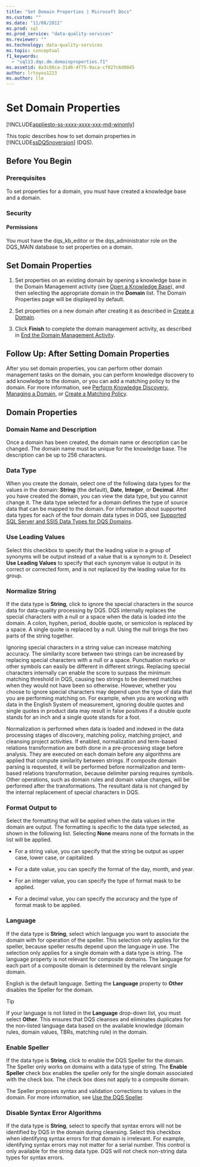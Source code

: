 ```yaml
---
title: "Set Domain Properties | Microsoft Docs"
ms.custom: ""
ms.date: "11/08/2011"
ms.prod: sql
ms.prod_service: "data-quality-services"
ms.reviewer: ""
ms.technology: data-quality-services
ms.topic: conceptual
f1_keywords: 
  - "sql13.dqs.dm.domainproperties.f1"
ms.assetid: 8a3c88ca-31d6-4f75-9aca-cf027c6d9845
author: lrtoyou1223
ms.author: lle
---
```

# Set Domain Properties

[!INCLUDE[appliesto-ss-xxxx-xxxx-xxx-md-winonly](../includes/appliesto-ss-xxxx-xxxx-xxx-md-winonly.md)]

  This topic describes how to set domain properties in [!INCLUDE[ssDQSnoversion](../includes/ssdqsnoversion-md.md)] (DQS).  
  
##  <a name="BeforeYouBegin"></a> Before You Begin  
  
###  <a name="Prerequisites"></a> Prerequisites  
 To set properties for a domain, you must have created a knowledge base and a domain.  
  
###  <a name="Security"></a> Security  
  
####  <a name="Permissions"></a> Permissions  
 You must have the dqs_kb_editor or the dqs_administrator role on the DQS_MAIN database to set properties on a domain.  
  
##  <a name="Set"></a> Set Domain Properties  
  
1.  Set properties on an existing domain by opening a knowledge base in the Domain Management activity (see [Open a Knowledge Base](../data-quality-services/open-a-knowledge-base.md)), and then selecting the appropriate domain in the **Domain** list. The Domain Properties page will be displayed by default.  
  
2.  Set properties on a new domain after creating it as described in [Create a Domain](../data-quality-services/create-a-domain.md).  
  
3.  Click **Finish** to complete the domain management activity, as described in [End the Domain Management Activity](https://msdn.microsoft.com/library/ab6505ad-3090-453b-bb01-58435e7fa7c0).  
  
##  <a name="FollowUp"></a> Follow Up: After Setting Domain Properties  
 After you set domain properties, you can perform other domain management tasks on the domain, you can perform knowledge discovery to add knowledge to the domain, or you can add a matching policy to the domain. For more information, see [Perform Knowledge Discovery](../data-quality-services/perform-knowledge-discovery.md), [Managing a Domain](../data-quality-services/managing-a-domain.md), or [Create a Matching Policy](../data-quality-services/create-a-matching-policy.md).  
  
##  <a name="Properties"></a> Domain Properties  
  
###  <a name="Name"></a> Domain Name and Description  
 Once a domain has been created, the domain name or description can be changed. The domain name must be unique for the knowledge base. The description can be up to 256 characters.  
  
###  <a name="Type"></a> Data Type  
 When you create the domain, select one of the following data types for the values in the domain: **String** (the default), **Date**, **Integer**, or **Decimal**. After you have created the domain, you can view the data type, but you cannot change it. The data type selected for a domain defines the type of source data that can be mapped to the domain. For information about supported data types for each of the four domain data types in DQS, see [Supported SQL Server and SSIS Data Types for DQS Domains](../data-quality-services/supported-sql-server-and-ssis-data-types-for-dqs-domains.md).  
  
###  <a name="Leading"></a> Use Leading Values  
 Select this checkbox to specify that the leading value in a group of synonyms will be output instead of a value that is a synonym to it. Deselect **Use Leading Values** to specify that each synonym value is output in its correct or corrected form, and is not replaced by the leading value for its group.  
  
###  <a name="Normalize"></a> Normalize String  
 If the data type is **String**, click to ignore the special characters in the source data for data-quality processing by DQS. DQS internally replaces the special characters with a null or a space when the data is loaded into the domain. A colon, hyphen, period, double quote, or semicolon is replaced by a space. A single quote is replaced by a null. Using the null brings the two parts of the string together.  
  
 Ignoring special characters in a string value can increase matching accuracy. The similarity score between two strings can be increased by replacing special characters with a null or a space. Punctuation marks or other symbols can easily be different in different strings. Replacing special characters internally can enable the score to surpass the minimum matching threshold in DQS, causing two strings to be deemed matches when they would not have been so otherwise. However, whether you choose to ignore special characters may depend upon the type of data that you are performing matching on. For example, when you are working with data in the English System of measurement, ignoring double quotes and single quotes in product data may result in false positives if a double quote stands for an inch and a single quote stands for a foot.  
  
 Normalization is performed when data is loaded and indexed in the data processing stages of discovery, matching policy, matching project, and cleansing project activities. If enabled, normalization and term-based relations transformation are both done in a pre-processing stage before analysis. They are executed on each domain before any algorithms are applied that compute similarity between strings. If composite domain parsing is requested, it will be performed before normalization and term-based relations transformation, because delimiter parsing requires symbols. Other operations, such as domain rules and domain value changes, will be performed after the transformations. The resultant data is not changed by the internal replacement of special characters in DQS.  
  
###  <a name="Format"></a> Format Output to  
 Select the formatting that will be applied when the data values in the domain are output. The formatting is specific to the data type selected, as shown in the following list. Selecting **None** means none of the formats in the list will be applied.  
  
-   For a string value, you can specify that the string be output as upper case, lower case, or capitalized.  
  
-   For a date value, you can specify the format of the day, month, and year.  
  
-   For an integer value, you can specify the type of format mask to be applied.  
  
-   For a decimal value, you can specify the accuracy and the type of format mask to be applied.  
  
###  <a name="Language"></a> Language  
 If the data type is **String**, select which language you want to associate the domain with for operation of the speller. This selection only applies for the speller, because speller results depend upon the language in use. The selection only applies for a single domain with a data type is string. The language property is not relevant for composite domains. The language for each part of a composite domain is determined by the relevant single domain.  
  
 English is the default language. Setting the **Language** property to **Other** disables the Speller for the domain.  
  
> [!TIP]  
>  If your language is not listed in the **Language** drop-down list, you must select **Other**. This ensures that DQS cleanses and eliminates duplicates for the non-listed language data based on the available knowledge (domain rules, domain values, TBRs, matching rule) in the domain.  
  
###  <a name="Speller"></a> Enable Speller  
 If the data type is **String**, click to enable the DQS Speller for the domain. The Speller only works on domains with a data type of string. The **Enable Speller** check box enables the speller only for the single domain associated with the check box. The check box does not apply to a composite domain.  
  
 The Speller proposes syntax and validation corrections to values in the domain. For more information, see [Use the DQS Speller](../data-quality-services/use-the-dqs-speller.md).  
  
###  <a name="Syntax"></a> Disable Syntax Error Algorithms  
 If the data type is **String**, select to specify that syntax errors will not be identified by DQS in the domain during cleansing. Select this checkbox when identifying syntax errors for that domain is irrelevant. For example, identifying syntax errors may not matter for a serial number. This control is only available for the string data type. DQS will not check non-string data types for syntax errors.  
  
  

